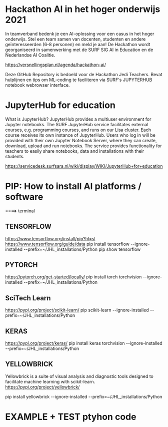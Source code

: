 # Hackathon AI in het hoger onderwijs 2021
In teamverband bedenk je een AI-oplossing voor een casus in het hoger onderwijs. Stel een team samen van docenten, studenten en andere geïnteresseerden (6-8 personen) en meld je aan! De Hackathon wordt georganiseerd in samenwerking met de SURF SIG AI in Education en de Nederlandse AI Coalitie.
 
 https://versnellingsplan.nl/agenda/hackathon-ai/
 
Deze GitHub Repository is bedoeld voor de Hackathon Jedi Teachers. Bevat hulplijnen en tips om ML-coding te faciliteren via  SURF's JUPYTERHUB notebook webrowser interface.


# JupyterHub for education

What is JupyterHub?
JupyterHub provides a multiuser environment for Jupyter notebooks. The SURF JupyterHub service facilitates external courses, e.g. programming courses, and runs on our Lisa cluster.
Each course receives its own instance of JupyterHub. Users who log in will be provided with their own Jupyter Notebook Server, where they can create, download, upload and run notebooks. The service provides functionality for teachers to easily share notebooks, data and installations with their students.


https://servicedesk.surfsara.nl/wiki/display/WIKI/JupyterHub+for+education


# PIP: How to install AI platforms / software

====> terminal

## TENSORFLOW
https://www.tensorflow.org/install/pip?hl=sl
https://www.tensorflow.org/guide/data
pip install tensorflow  --ignore-installed --prefix=~/JHL_installations/Python
pip show tensorflow

## PYTORCH
https://pytorch.org/get-started/locally/
pip install torch torchvision --ignore-installed --prefix=~/JHL_installations/Python

## SciTech Learn
https://pypi.org/project/scikit-learn/
pip scikit-learn --ignore-installed --prefix=~/JHL_installations/Python

## KERAS
https://pypi.org/project/keras/
pip install keras torchvision --ignore-installed --prefix=~/JHL_installations/Python

## YELLOWBRICK
Yellowbrick is a suite of visual analysis and diagnostic tools designed to facilitate machine learning with scikit-learn. 
https://pypi.org/project/yellowbrick/

pip install yellowbrick --ignore-installed --prefix=~/JHL_installations/Python


# EXAMPLE + TEST ptyhon code
